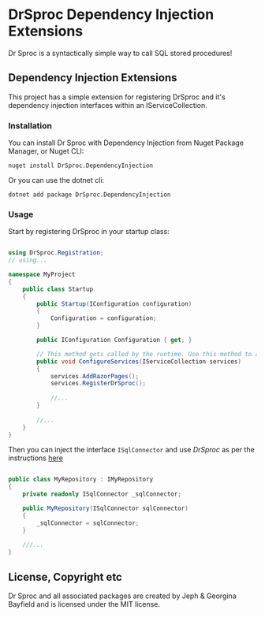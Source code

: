 # DrSproc Dependency Injection Extensions
Dr Sproc is a syntactically simple way to call SQL stored procedures!

## Dependency Injection Extensions
This project has a simple extension for registering DrSproc and it's dependency injection interfaces within an IServiceCollection.

### Installation

You can install Dr Sproc with Dependency Injection from Nuget Package Manager, or Nuget CLI:

```cli
nuget install DrSproc.DependencyInjection
```

Or you can use the dotnet cli:

```cli
dotnet add package DrSproc.DependencyInjection
```

### Usage

Start by registering DrSproc in your startup class:

```cs

using DrSproc.Registration;
// using...

namespace MyProject
{
    public class Startup
    {
        public Startup(IConfiguration configuration)
        {
            Configuration = configuration;
        }

        public IConfiguration Configuration { get; }

        // This method gets called by the runtime. Use this method to add services to the container.
        public void ConfigureServices(IServiceCollection services)
        {
            services.AddRazorPages();
            services.RegisterDrSproc();
            
            //...
        }
        
        //...
    }       
}

```
Then you can inject the interface `ISqlConnector` and use *DrSproc* as per the instructions [here](https://github.com/jephbayf1986/DrSproc)

```cs

public class MyRepository : IMyRepository
{
    private readonly ISqlConnector _sqlConnector;

    public MyRepository(ISqlConnector sqlConnector)
    {
        _sqlConnector = sqlConnector;
    }
    
    ///...
}

```

## License, Copyright etc
Dr Sproc and all associated packages are created by Jeph & Georgina Bayfield and is licensed under the MIT license.
